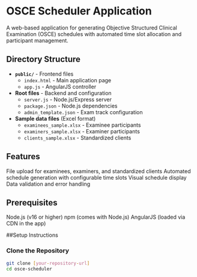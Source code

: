 # OSCE Scheduler Application

A web-based application for generating Objective Structured Clinical Examination (OSCE) schedules with automated time slot allocation and participant management.

## Directory Structure
- **`public/`** - Frontend files
  - `index.html` - Main application page
  - `app.js` - AngularJS controller
- **Root files** - Backend and configuration
  - `server.js` - Node.js/Express server
  - `package.json` - Node.js dependencies
  - `admin_template.json` - Exam track configuration
- **Sample data files** (Excel format)
  - `examinees_sample.xlsx` - Examinee participants
  - `examiners_sample.xlsx` - Examiner participants
  - `clients_sample.xlsx` - Standardized clients

## Features
File upload for examinees, examiners, and standardized clients
Automated schedule generation with configurable time slots
Visual schedule display
Data validation and error handling

## Prerequisites
Node.js (v16 or higher)
npm (comes with Node.js)
AngularJS (loaded via CDN in the app)

##Setup Instructions
### Clone the Repository
```bash
git clone [your-repository-url]
cd osce-scheduler
```
